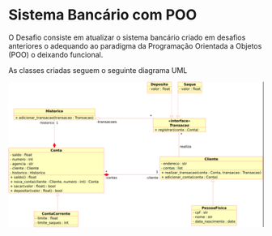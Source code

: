 # Sistema Bancário com POO

O Desafio consiste em atualizar o sistema bancário criado em desafios anteriores o adequando ao paradigma da Programação Orientada a Objetos (POO) o deixando funcional.

As classes criadas seguem o seguinte diagrama UML

![Diagrama UML](https://github.com/talitachobits/desafio-python-dio/blob/main/sistema-banco-POO/Trilha%20Python%20-%20desafio.png)
